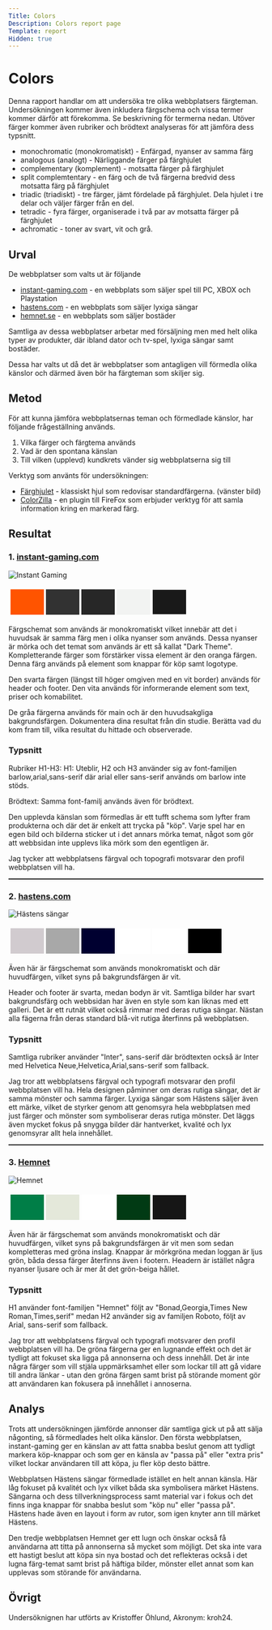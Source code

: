 ```yaml
---
Title: Colors
Description: Colors report page
Template: report
Hidden: true
---
```


# Colors

Denna rapport handlar om att undersöka tre olika webbplatsers färgteman. Undersökningen kommer även inkludera färgschema och vissa termer kommer därför att förekomma. Se beskrivning för termerna nedan. Utöver färger kommer även rubriker och brödtext analyseras för att jämföra dess typsnitt.

* monochromatic (monokromatiskt) - Enfärgad, nyanser av samma färg
* analogous (analogt) - Närliggande färger på färghjulet
* complementary (komplement) - motsatta färger på färghjulet 
* split complemtentary - en färg och de två färgerna bredvid dess motsatta färg på färghjulet 
* triadic (triadiskt) - tre färger, jämt fördelade på färghjulet. Dela hjulet i tre delar och väljer färger från en del.
* tetradic - fyra färger, organiserade i två par av motsatta färger på färghjulet 
* achromatic - toner av svart, vit och grå.

## Urval

De webbplatser som valts ut är följande

* [instant-gaming.com](https://www.instant-gaming.com/en/) - en webbplats som säljer spel till PC, XBOX och Playstation
* [hastens.com](https://hastens.com/se/) - en webbplats som säljer lyxiga sängar
* [hemnet.se](https://www.hemnet.se/) - en webbplats som säljer bostäder

Samtliga av dessa webbplatser arbetar med försäljning men med helt olika typer av produkter, där ibland dator och tv-spel, lyxiga sängar samt bostäder.

Dessa har valts ut då det är webbplatser som antagligen vill förmedla olika känslor och därmed även bör ha färgteman som skiljer sig. 

## Metod

För att kunna jämföra webbplatsernas teman och förmedlade känslor, har följande frågeställning används.

1. Vilka färger och färgtema används
2. Vad är den spontana känslan
3. Till vilken (upplevd) kundkrets vänder sig webbplatserna sig till

Verktyg som använts för undersökningen: 

* [Färghjulet](https://www.colorzilla.com/) - klassiskt hjul som redovisar standardfärgerna. (vänster bild)
* [ColorZilla](https://www.colorzilla.com/) - en plugin till FireFox som erbjuder verktyg för att samla information kring en markerad färg.

## Resultat

### 1. [instant-gaming.com](https://www.instant-gaming.com/en/)


![Instant Gaming](%assets_url%/img/instant-gaming.png)

<table style="border-spacing: 4px; border-collapse: separate">
    <tr>
    <td style="height: 50px; width: 50px; background-color: #FF5400">
    <td style="height: 50px; width: 50px; background-color: #323232">
    <td style="height: 50px; width: 50px; background-color: #272727">
    <td style="height: 50px; width: 50px; background-color: #F2F3F2" class=txt>
    <td style="height: 50px; width: 50px; background-color: #191919; border:0.5px solid white">
    </tr>
</table>

Färgschemat som används är monokromatiskt vilket innebär att det i huvudsak är samma färg men i olika nyanser som används. 
Dessa nyanser är mörka och det temat som används är ett så kallat "Dark Theme".
Kompletterande färger som förstärker vissa element är den oranga färgen. Denna färg används på element som knappar för köp samt logotype. 

Den svarta färgen (längst till höger omgiven med en vit border) används för header och footer.
Den vita används för informerande element som text, priser och komabilitet.

De gråa färgerna används för main och är den huvudsakgliga bakgrundsfärgen.
Dokumentera dina resultat från din studie. Berätta vad du kom fram till, vilka resultat du hittade och observerade.

### Typsnitt

Rubriker H1-H3: 
H1: Uteblir, H2 och H3 använder sig av font-familjen barlow,arial,sans-serif där arial eller sans-serif används om barlow inte stöds. 

Brödtext: 
Samma font-familj används även för brödtext.

Den upplevda känslan som förmedlas är ett tufft schema som lyfter fram produkterna och där det är enkelt att trycka på "köp". Varje spel har en egen bild och bilderna sticker ut i det annars mörka temat, något som gör att webbsidan inte upplevs lika mörk som den egentligen är.

Jag tycker att webbplatsens färgval och topografi motsvarar den profil webbplatsen vill ha. <hr style="border-bottom: 1px solid #222;">

### 2. [hastens.com](https://hastens.com/se/)

![Hästens sängar](%assets_url%/img/hästens.png)

<table style="border-spacing: 4px; border-collapse: separate">
    <tr>
    <td style="height: 50px; width: 50px; background-color: #D1CBCF">
    <td style="height: 50px; width: 50px; background-color: #a8a8a8">
    <td style="height: 50px; width: 50px; background-color: #000030">
    <td style="height: 50px; width: 50px; background-color: #FFFFFF">
    <td style="height: 50px; width: 50px; background-color: #FFFFFF" class=txt>
    <td style="height: 50px; width: 50px; background-color: #000000; border:0.5px solid white">
    </tr>
</table>

Även här är färgschemat som används monokromatiskt och där huvudfärgen, vilket syns på bakgrundsfärgen är vit.

Header och footer är svarta, medan bodyn är vit. Samtliga bilder har svart bakgrundsfärg och webbsidan har även en style som kan liknas med ett galleri. Det är ett rutnät vilket också rimmar med deras rutiga sängar. Nästan alla fägerna från deras standard blå-vit rutiga återfinns på webbplatsen. 

### Typsnitt

Samtliga rubriker använder "Inter", sans-serif där brödtexten också är Inter med Helvetica Neue,Helvetica,Arial,sans-serif som fallback.

Jag tror att webbplatsens färgval och typografi motsvarar den profil webbplatsen vill ha. Hela designen påminner om deras rutiga sängar, det är samma mönster och samma färger. Lyxiga sängar som Hästens säljer även ett märke, vilket de styrker genom att genomsyra hela webbplatsen med just färger och mönster som symboliserar deras rutiga mönster. Det läggs även mycket fokus på snygga bilder där hantverket, kvalité och lyx genomsyrar allt hela innehållet.<hr style="border-bottom: 1px solid #222;">

### 3. [Hemnet](https://hemnet.se/)

![Hemnet](%assets_url%/img/hemnet.png)

<table style="border-spacing: 4px; border-collapse: separate">
    <tr>
    <td style="height: 50px; width: 50px; background-color: #007E47">
    <td style="height: 50px; width: 50px; background-color: #E4E8DA">
    <td style="height: 50px; width: 50px; background-color: #FFFFFF">
    <td style="height: 50px; width: 50px; background-color: #013A14">
    <td style="height: 50px; width: 50px; background-color: #161616; border:0.5px solid white">
    </tr>
</table>

Även här är färgschemat som används monokromatiskt och där huvudfärgen, vilket syns på bakgrundsfärgen är vit men som sedan kompletteras med gröna inslag. Knappar är mörkgröna medan loggan är ljus grön, båda dessa färger återfinns även i footern. Headern är istället några nyanser ljusare och är mer åt det grön-beiga hållet.

### Typsnitt
H1 använder font-familjen "Hemnet" följt av "Bonad,Georgia,Times New Roman,Times,serif" medan H2 använder sig av familjen Roboto, följt av Arial, sans-serif som fallback.

Jag tror att webbplatsens färgval och typografi motsvarer den profil webbplatsen vill ha.
De gröna färgerna ger en lugnande effekt och det är tydligt att fokuset ska ligga på annonserna och dess innehåll. Det är inte några färger som vill stjäla uppmärksamhet eller som lockar till att gå vidare till andra länkar - utan den gröna färgen samt brist på störande moment gör att användaren kan fokusera på innehållet i annoserna.

## Analys

Trots att undersökningen jämförde annonser där samtliga gick ut på att sälja någonting, så förmedlades helt olika känslor.
Den första webbplatsen, instant-gaming ger en känslan av att fatta snabba beslut genom att tydligt markera köp-knappar och som ger en känsla av "passa på" eller "extra pris" vilket lockar användaren till att köpa, ju fler köp desto bättre.

Webbplatsen Hästens sängar förmedlade istället en helt annan känsla. Här låg fokuset på kvalitét och lyx vilket båda ska symbolisera märket Hästens. Sängarna och dess tillverkningsprocess samt material var i fokus och det finns inga knappar för snabba beslut som "köp nu" eller "passa på". Hästens hade även en layout i form av rutor, som igen knyter ann till märket Hästens.

Den tredje webbplatsen Hemnet ger ett lugn och önskar också få användarna att titta på annonserna så mycket som möjligt. Det ska inte vara ett hastigt beslut att köpa sin nya bostad och det reflekteras också i det lugna färg-temat samt brist på häftiga bilder, mönster ellet annat som kan upplevas som störande för användarna.


## Övrigt

Undersöknignen har utförts av Kristoffer Öhlund, Akronym: kroh24.
